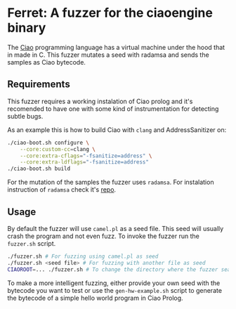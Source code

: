 # Ferret: A fuzzer for the ciaoengine binary

The [Ciao](https://ciao-lang.org) programming language has a virtual machine under the hood that in made in C. This fuzzer mutates a seed with radamsa and sends the samples as Ciao bytecode.

## Requirements

This fuzzer requires a working instalation of Ciao prolog and it's recomended to have one with some kind of instrumentation for detecting subtle bugs.

As an example this is how to build Ciao with `clang` and AddressSanitizer on:

```bash
./ciao-boot.sh configure \
	--core:custom-cc=clang \
	--core:extra-cflags="-fsanitize=address" \
	--core:extra-ldflags="-fsanitize=address"
./ciao-boot.sh build
```

For the mutation of the samples the fuzzer uses `radamsa`. For instalation instruction of `radamsa` check it's [repo](https://gitlab.com/akihe/radamsa).

## Usage

By default the fuzzer will use `camel.pl` as a seed file. This seed will usually crash the program and not even fuzz. To invoke the fuzzer run the `fuzzer.sh` script.

```bash
./fuzzer.sh # For fuzzing using camel.pl as seed
./fuzzer.sh <seed file> # For fuzzing with another file as seed
CIAOROOT=... ./fuzzer.sh # To change the directory where the fuzzer searchs for ciaoc.
```

To make a more intelligent fuzzing, either provide your own seed with the bytecode you want to test or use the `gen-hw-example.sh` script to generate the bytecode of a simple hello world program in Ciao Prolog.
